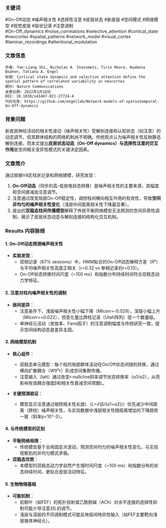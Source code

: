 ### 关键词

#On-Off动态 #噪声相关性 #选择性注意 #皮层状态 #新皮层 #空间模式 #网络模型 #视觉皮层 #层状记录 #注意调制  
#On-Off_dynamics #noise_correlations #selective_attention #cortical_state #neocortex #spatial_patterns #network_model #visual_cortex #laminar_recordings #attentional_modulation

### 文章信息

```
作者: Yan-Liang Shi, Nicholas A. Steinmetz, Tirin Moore, Kwabena Boahen, Tatiana A. Engel  
标题: Cortical state dynamics and selective attention define the spatial pattern of correlated variability in neocortex  
期刊: Nature Communications  
发表日期: 2022年1月10日  
DOI: 10.1038/s41467-021-27724-4  
代码仓库: https://github.com/engellab/Network-models-of-spatiotemporal-On-Off-dynamics  
```

### 背景问题

新皮层神经活动的相关性波动（噪声相关性）受解剖连接和认知状态（如注意）的动态调节，但其群体结构的网络机制尚不明确。传统观点认为噪声相关性反映静态解剖连接，而本文提出**皮层状态动态（On-Off dynamics）与选择性注意的交互作用**是空间相关变异性模式的关键决定因素。

### 文章简介

通过猕猴V4区柱状记录和网络建模，研究发现：

1. ​**On-Off动态**​（同步的高-低放电状态转换）是噪声相关性的主要来源，其幅度和空间衰减由注意调节。
2. 注意通过改变局部On-Off稳定性，调控柱间横向相互作用的有效性，导致**空间非均匀的噪声相关性变化**​（浅层中间距离相关性下降最显著）。
3. 提出的**双稳态柱间传播模型**解释了传统平衡网络模型无法预测的空间异质性调制，揭示了皮层状态动态与解剖连接的结构化交互机制。

### Results 内容脉络

#### 1. On-Off动态预测噪声相关性

- ​**实验发现**：
    - 双相记录（67% sessions）中，HMM拟合的On-Off动态解释方差（R²）与平均噪声相关性高度正相关（r=0.32 vs 单相记录的r=0.13）。
    - On-Off状态转换时间尺度（~100 ms）和指数分布持续时间符合双稳态动力学特征。

#### 2. 注意对柱内噪声相关性的调制

- ​**层间差异**：
    - 注意条件下，浅层噪声相关性小幅下降（MIcorr=-0.029），深层小幅上升（MIcorr=+0.022），但变化量比跨柱记录（Utah阵列）低一个数量级。
    - 单神经元活动（发放率、Fano因子）的注意调制幅度与传统研究一致，提示空间结构动态是差异主因。

#### 3. 网络模型机制

- ​**核心组件**：
    
    - 双稳态单元模型：每个柱的局部群体活动在On/Off状态间随机转换，通过横向扩散耦合（W∇²r）形成空间集群传播。
    - 注意输入（Iatt）通过改变r-nullcline斜率调节状态转换率（α1/α2），从而影响有效耦合强度β和相关性衰减空间常数L。
- ​**关键预测验证**：
    
    - 模型显示注意通过缩短相关性长度L（L=√(β/(α1+α2))）优先减少中间距离（跨柱）噪声相关性，与实验数据中浅层相关性随距离增加的下降趋势一致（斜率p<10^-3）。

#### 4. 与传统模型的区别

- ​**平衡网络局限**：
    - 传统模型基于全局固定点波动，预测空间均匀的噪声相关性变化，与实验观察到的非均匀模式矛盾。
- ​**双稳态优势**：
    - 本模型的双稳态动力学自然产生慢时间尺度（~100 ms）和指数分布的状态持续时间，更贴合皮层活动特征。

#### 5. 生物物理基础

- ​**可能机制**：
    - 前额叶（如FEF）的拓扑投射或乙酰胆碱（ACh）对水平连接的选择性抑制可能介导注意对L的调节。
    - 浅层与深层的不同调制模式可能反映层间特异性输入（如FEF主要靶向浅层锥体神经元）。

